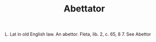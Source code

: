 ---
title: Abettator
letter: A
permalink: "/definitions/bld-abettator.html"
body: L. Lat in old English law. An abettor. Fleta, lib. 2, c. 65, 8 7. See Abettor
published_at: '2018-07-07'
source: Black's Law Dictionary 2nd Ed (1910)
layout: post
---